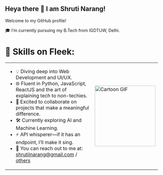 ## Heya there 👋 I am Shruti Narang!
Welcome to my GitHub profile!


🎓 I’m currently pursuing my B.Tech from IGDTUW, Delhi.


# 🔧 Skills on Fleek:
<table>
  <tr>
    <!-- Skills Section -->
    <td>
      <ul>
        <li>💡 Diving deep into Web Development and UI/UX.</li>
        <li>🌐 Fluent in Python, JavaScript, ReactJS and the art of explaining tech to non-techies.</li>
        <li>💛 Excited to collaborate on projects that make a meaningful difference.</li>
        <li>🛠️ Currently exploring AI and Machine Learning.</li>
        <li>⚡ API whisperer—if it has an endpoint, I’ll make it sing.</li>
        <li>📧 You can reach out to me at: <a href="mailto:shrutiinarang@gmail.com">shrutiinarang@gmail.com</a> / <a href="#">others</a></li>
      </ul>
    </td>
    <!-- GIF Section -->
    <td>
      <img src="https://media1.tenor.com/m/NYrgLNGuy7YAAAAd/the-c-programming-language-uncle-dane.gif" alt="Cartoon GIF" width="200" />
    </td>
  </tr>
</table>

    



<!--
**Shruti-Narang/Shruti-Narang** is a ✨ _special_ ✨ repository because its `README.md` (this file) appears on your GitHub profile.

Here are some ideas to get you started:

- 🔭 I’m currently working on ...
- 🌱 I’m currently learning ...
- 👯 I’m looking to collaborate on ...
- 🤔 I’m looking for help with ...
- 💬 Ask me about ...
- 📫 How to reach me: ...
- 😄 Pronouns: ...
- ⚡ Fun fact: ...
-->
